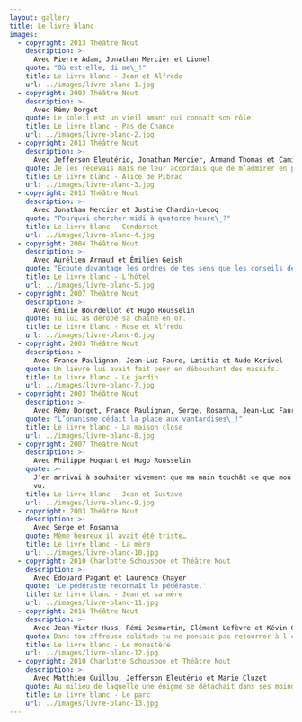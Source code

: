 ```yaml
---
layout: gallery
title: Le livre blanc
images:
  - copyright: 2013 Théâtre Nout
    description: >-
      Avec Pierre Adam, Jonathan Mercier et Lionel
    quote: "Où est-elle, di me\_!"
    title: Le livre blanc - Jean et Alfredo
    url: ../images/livre-blanc-1.jpg
  - copyright: 2003 Théâtre Nout
    description: >-
      Avec Rémy Dorget
    quote: Le soleil est un vieil amant qui connaît son rôle.
    title: Le livre blanc - Pas de Chance
    url: ../images/livre-blanc-2.jpg
  - copyright: 2013 Théâtre Nout
    description: >-
      Avec Jefferson Eleutério, Jonathan Mercier, Armand Thomas et Camille
    quote: Je les recevais mais ne leur accordais que de m’admirer en peignoir...
    title: Le livre blanc - Alice de Pibrac
    url: ../images/livre-blanc-3.jpg
  - copyright: 2013 Théâtre Nout
    description: >-
      Avec Jonathan Mercier et Justine Chardin-Lecoq
    quote: "Pourquoi chercher midi à quatorze heure\_?"
    title: Le livre blanc - Condorcet
    url: ../images/livre-blanc-4.jpg
  - copyright: 2004 Théâtre Nout
    description: >-
      Avec Aurélien Arnaud et Émilien Geish
    quote: "Écoute davantage les ordres de tes sens que les conseils de la morale\_!"
    title: Le livre blanc - L'hôtel
    url: ../images/livre-blanc-5.jpg
  - copyright: 2007 Théâtre Nout
    description: >-
      Avec Émilie Bourdellot et Hugo Rousselin
    quote: Tu lui as dérobé sa chaîne en or.
    title: Le livre blanc - Rose et Alfredo
    url: ../images/livre-blanc-6.jpg
  - copyright: 2003 Théâtre Nout
    description: >-
      Avec France Paulignan, Jean-Luc Faure, Lætitia et Aude Kerivel
    quote: Un lièvre lui avait fait peur en débouchant des massifs.
    title: Le livre blanc - Le jardin
    url: ../images/livre-blanc-7.jpg
  - copyright: 2003 Théâtre Nout
    description: >-
      Avec Rémy Dorget, France Paulignan, Serge, Rosanna, Jean-Luc Faure et Lætitia
    quote: "L’onanisme cédait la place aux vantardises\_!"
    title: Le livre blanc - La maison close
    url: ../images/livre-blanc-8.jpg
  - copyright: 2007 Théâtre Nout
    description: >-
      Avec Philippe Moquart et Hugo Rousselin
    quote: >-
      J’en arrivai à souhaiter vivement que ma main touchât ce que mon œil avait
      vu.
    title: Le livre blanc - Jean et Gustave
    url: ../images/livre-blanc-9.jpg
  - copyright: 2003 Théâtre Nout
    description: >-
      Avec Serge et Rosanna
    quote: Même heureux il avait été triste…
    title: Le livre blanc - La mère
    url: ../images/livre-blanc-10.jpg
  - copyright: 2010 Charlotte Schousboe et Théâtre Nout
    description: >-
      Avec Édouard Pagant et Laurence Chayer
    quote: 'Le pédéraste reconnaît le pédéraste.'
    title: Le livre blanc - Jean et sa mère
    url: ../images/livre-blanc-11.jpg
  - copyright: 2016 Théâtre Nout
    description: >-
      Avec Jean-Victor Huss, Rémi Desmartin, Clément Lefèvre et Kévin Commaille
    quote: Dans ton affreuse solitude tu ne pensais pas retourner à l’église.
    title: Le livre blanc - Le monastère
    url: ../images/livre-blanc-12.jpg
  - copyright: 2010 Charlotte Schousboe et Théâtre Nout
    description: >-
      Avec Matthieu Guillou, Jefferson Eleutério et Marie Cluzet
    quote: Au milieu de laquelle une énigme se détachait dans ses moindres détails.
    title: Le livre blanc - Le parc
    url: ../images/livre-blanc-13.jpg
---
```

